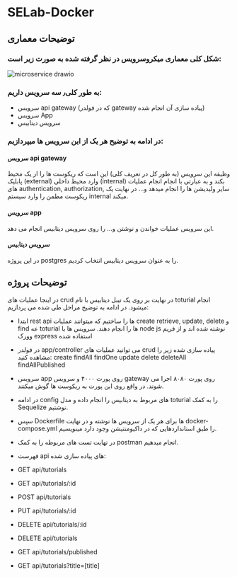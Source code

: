 # SELab-Docker

## توضیحات معماری
### شکل کلی معماری میکروسرویس در نظر گرفته شده به صورت زیر است:

![microservice drawio](https://github.com/royaghavami/SELab-Docker/assets/59202308/347eb297-125d-40d3-8e71-abe65e76669c)


### به طور کلی٫ سه سرویس داریم:
- سرویس api gateway (که در فولدر gateway پیاده سازی آن انجام شده)
- سرویس App
- سرویس دیتابیس

### در ادامه به توضیح هر یک از این سرویس ها میپردازیم:
#### سرویس api gateway
وظیفه این سرویس (به طور کل در تعریف کلی) این است که ریکوست ها را از یک محیط پابلیک (external) وارد محیط داخلی (internal) بکند و به عبارتی با انجام انجام عملیات های authentication, authorization, سایر ولیدیشن ها را انجام میدهد و... در نهایت یک ریکوست مطمن را وارد سیستم internal میکند. 
#### سرویس app
این سرویس عملیات خواندن و نوشتن و... را روی سرویس دیتابیس انجام می دهد.
#### سرویس دیتابیس
در این پروژه postgres را به عنوان سرویس دیتابیس انتخاب کردیم.


## توضیحات پروژه
در اینجا عملیات های crud در نهایت بر روی یک تیبل دیتابیس با نام toturial انجام میشود. در ادامه به توضیح مراحل طی شده می پردازیم:
- ابتدا rest api ها را ساختیم که میتوانند عملیات create retrieve, update, delete و find عه toturial ها را انجام دهند. سرویس ها با node js نوشته شده اند و از فریم وورک express استفاده شده
- در فولدر app/controller می توانید عملیات های crud پیاده سازی شده زیر را مشاهده کنید:
create
findAll
findOne
update
delete
deleteAll
findAllPublished
- سرویس app روی پورت ۴۰۰۰ و سرویس gateway روی پورت ۸۰۸۰ اجرا می شوند. در واقع روی این پورت به ریکوست ها گوش میکنند.
- در ادامه config های مربوط به دیتابیس را انجام داده و مدل toturial را به کمک Sequelize نوشتیم.
- سپس Dockerfile ها برای هر یک از سرویس ها نوشته و در نهایت docker-compose.yml را طبق استانداردهایی که در داکیومنتیشن وجود دارد مینویسیم.
- در نهایت تست های مربوطه را به کمک postman انجام میدهیم.
- فهرست api های پیاده سازی شده:

- GET	api/tutorials
- GET	api/tutorials/:id
- POST	api/tutorials
- PUT	api/tutorials/:id
- DELETE	api/tutorials/:id
- DELETE	api/tutorials
- GET	api/tutorials/published
- GET	api/tutorials?title=[title]


